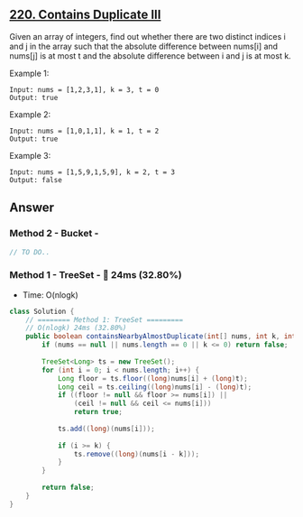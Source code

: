 ## [220. Contains Duplicate III](https://leetcode.com/problems/contains-duplicate-iii/)

Given an array of integers, find out whether there are two distinct indices i and j in the array such that the absolute difference between nums[i] and nums[j] is at most t and the absolute difference between i and j is at most k.

Example 1:
```
Input: nums = [1,2,3,1], k = 3, t = 0
Output: true
```
Example 2:
```
Input: nums = [1,0,1,1], k = 1, t = 2
Output: true
```
Example 3:
```
Input: nums = [1,5,9,1,5,9], k = 2, t = 3
Output: false
```
## Answer
### Method 2 - Bucket - 
```java
// TO DO..
```
### Method 1 - TreeSet - :turtle: 24ms (32.80%)
- Time: O(nlogk)
```java
class Solution {
    // ======== Method 1: TreeSet =========
    // O(nlogk) 24ms (32.80%)
    public boolean containsNearbyAlmostDuplicate(int[] nums, int k, int t) {
        if (nums == null || nums.length == 0 || k <= 0) return false;
        
        TreeSet<Long> ts = new TreeSet();
        for (int i = 0; i < nums.length; i++) {
            Long floor = ts.floor((long)nums[i] + (long)t);
            Long ceil = ts.ceiling((long)nums[i] - (long)t);
            if ((floor != null && floor >= nums[i]) ||
                (ceil != null && ceil <= nums[i]))
                return true;
            
            ts.add((long)(nums[i]));
            
            if (i >= k) {
                ts.remove((long)(nums[i - k]));
            }
        }
        
        return false;
    }
}
```
